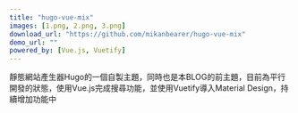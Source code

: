 ```yaml
---
title: "hugo-vue-mix"
images: [1.png, 2.png, 3.png]
download_url: "https://github.com/mikanbearer/hugo-vue-mix"
demo_url: ""
powered_by: [Vue.js, Vuetify]
---
```


靜態網站產生器Hugo的一個自製主題，同時也是本BLOG的前主題，目前為平行開發的狀態，使用Vue.js完成搜尋功能，並使用Vuetify導入Material Design，持續增加功能中